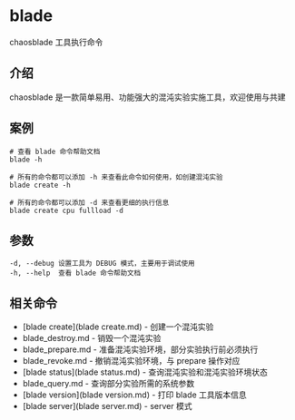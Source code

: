 # blade

chaosblade 工具执行命令

## 介绍

chaosblade 是一款简单易用、功能强大的混沌实验实施工具，欢迎使用与共建

## 案例

```text
# 查看 blade 命令帮助文档
blade -h

# 所有的命令都可以添加 -h 来查看此命令如何使用，如创建混沌实验
blade create -h

# 所有的命令都可以添加 -d 来查看更细的执行信息
blade create cpu fullload -d
```

## 参数

```text
-d, --debug 设置工具为 DEBUG 模式，主要用于调试使用
-h, --help  查看 blade 命令帮助文档
```

## 相关命令

* [blade create](blade create.md)     - 创建一个混沌实验
* blade_destroy.md  - 销毁一个混沌实验
* blade_prepare.md  - 准备混沌实验环境，部分实验执行前必须执行
* blade_revoke.md   - 撤销混沌实验环境，与 prepare 操作对应
* [blade status](blade status.md)   - 查询混沌实验和混沌实验环境状态
* blade_query.md    - 查询部分实验所需的系统参数
* [blade version](blade version.md)  - 打印 blade 工具版本信息
* [blade server](blade server.md)     - server 模式
